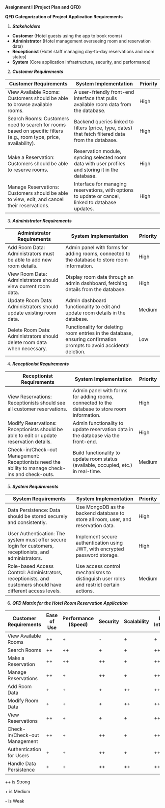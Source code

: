 **Assignment I (Project Plan and QFD)**

**QFD Categorization of Project Application Requirements**

1.  **_Stakeholders_**

*   **Customer** (Hotel guests using the app to book rooms)
*   **Administrator** (Hotel management overseeing room and reservation data)
*   **Receptionist** (Hotel staff managing day-to-day reservations and room status)
*   **System** (Core application infrastructure, security, and performance)

2.  **_Customer Requirements_**

| Customer Requirements | System Implementation | Priority |
| --- | --- | --- |
| View Available Rooms: Customers should be able to browse available rooms. | A user-friendly front-end interface that pulls available room data from the database. | High |
| Search Rooms: Customers need to search for rooms based on specific filters (e.g., room type, price, availability). | Backend queries linked to filters (price, type, dates) that fetch filtered data from the database. | High |
| Make a Reservation: Customers should be able to reserve rooms. | Reservation module, syncing selected room data with user profiles and storing it in the database. | High |
| Manage Reservations: Customers should be able to view, edit, and cancel their reservations. | Interface for managing reservations, with options to update or cancel, linked to database updates. | High |

3.  **_Administrator Requirements_**

| Administrator Requirements | System Implementation | Priority |
| --- | --- | --- |
| Add Room Data: Administrators must be able to add new room details. | Admin panel with forms for adding rooms, connected to the database to store room information. | High |
| View Room Data: Administrators should view current room data. | Display room data through an admin dashboard, fetching details from the database. | High |
| Update Room Data: Administrators should update existing room data. | Admin dashboard functionality to edit and update room details in the database. | Medium |
| Delete Room Data: Administrators should delete room data when necessary. | Functionality for deleting room entries in the database, ensuring confirmation prompts to avoid accidental deletion. | Low |

4.  **_Receptionist Requirements_**

| Receptionist Requirements | System Implementation | Priority |
| --- | --- | --- |
| View Reservations: Receptionists should see all customer reservations. | Admin panel with forms for adding rooms, connected to the database to store room information. | High |
| Modify Reservations: Receptionists should be able to edit or update reservation details. | Admin functionality to update reservation data in the database via the front-end. | High |
| Check-in/Check-out Management: Receptionists need the ability to manage check-ins and check-outs. | Build functionality to update room status (available, occupied, etc.) in real-time. | Medium |

5.  **_System Requirements_**

| System Requirements | System Implementation | Priority |
| --- | --- | --- |
| Data Persistence: Data should be stored securely and consistently. | Use MongoDB as the backend database to store all room, user, and reservation data. | High |
| User Authentication: The system must offer secure login for customers, receptionists, and administrators. | Implement secure authentication using JWT, with encrypted password storage. | High |
| Role-based Access Control: Administrators, receptionists, and customers should have different access levels. | Use access control mechanisms to distinguish user roles and restrict certain actions. | Medium |

6.  **_QFD Matrix for the Hotel Room Reservation Application_**

| Customer Requirements | Ease of Use | Performance (Speed) | Security | Scalability | Data Integrity |
| --- | --- | --- | --- | --- | --- | 
| View Available Rooms | ++ | + | - | + | + |
| Search Rooms | ++ | ++ | + | + | ++ |
| Make a Reservation | ++ | ++ | ++ | + | ++ |
| Manage Reservations | ++ | + | ++ | + | ++ |
| Add Room Data | + | + | + | ++ | ++ |
| Modify Room Data | + | + | + | ++ | ++ |
| View Reservations | ++ | + | + | + | ++ |
| Check-in/Check-out Management | ++ | + | ++ | + | ++ |
| Authentication for Users | + | + | ++ | + | ++ |
| Handle Data Persistence | + | + | ++ | ++ | ++ |

++ is Strong

\+ is Medium

\- is Weak

